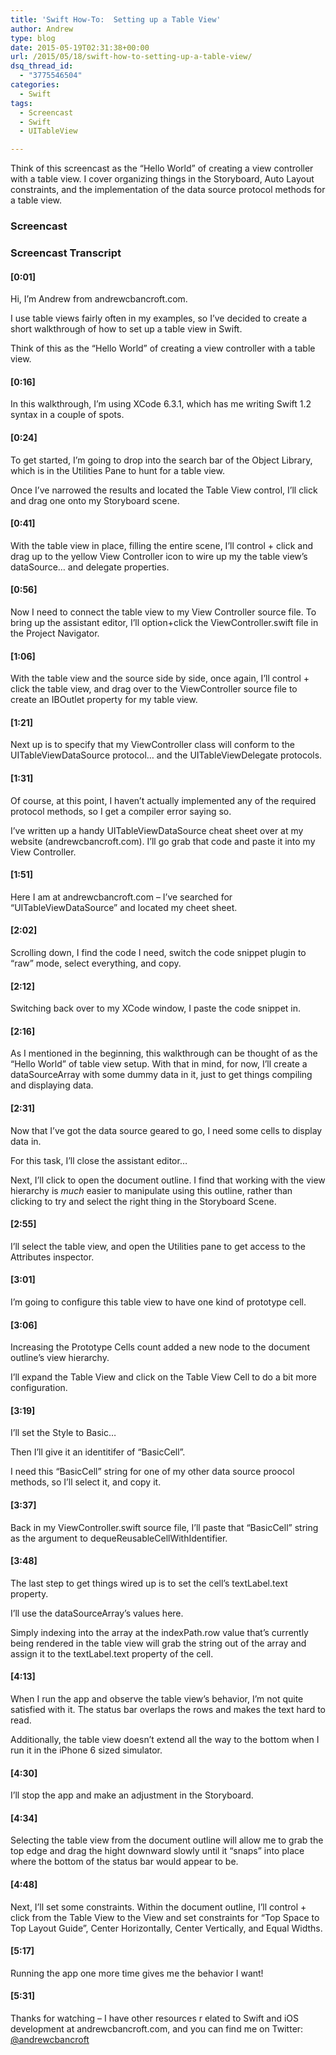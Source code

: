 ```yaml
---
title: 'Swift How-To:  Setting up a Table View'
author: Andrew
type: blog
date: 2015-05-19T02:31:38+00:00
url: /2015/05/18/swift-how-to-setting-up-a-table-view/
dsq_thread_id:
  - "3775546504"
categories:
  - Swift
tags:
  - Screencast
  - Swift
  - UITableView

---
```

Think of this screencast as the &#8220;Hello World&#8221; of creating a view controller with a table view. I cover organizing things in the Storyboard, Auto Layout constraints, and the implementation of the data source protocol methods for a table view.

### Screencast



### Screencast Transcript

#### [0:01]

Hi, I&#8217;m Andrew from andrewcbancroft.com.

I use table views fairly often in my examples, so I&#8217;ve decided to create a short walkthrough of how to set up a table view in Swift.

Think of this as the &#8220;Hello World&#8221; of creating a view controller with a table view.

#### [0:16]

In this walkthrough, I&#8217;m using XCode 6.3.1, which has me writing Swift 1.2 syntax in a couple of spots.

#### [0:24]

To get started, I&#8217;m going to drop into the search bar of the Object Library, which is in the Utilities Pane to hunt for a table view.

Once I&#8217;ve narrowed the results and located the Table View control, I&#8217;ll click and drag one onto my Storyboard scene.

#### [0:41]

With the table view in place, filling the entire scene, I&#8217;ll control + click and drag up to the yellow View Controller icon to wire up my the table view&#8217;s dataSource&#8230; and delegate properties.

#### [0:56]

Now I need to connect the table view to my View Controller source file. To bring up the assistant editor, I&#8217;ll option+click the ViewController.swift file in the Project Navigator.

#### [1:06]

With the table view and the source side by side, once again, I&#8217;ll control + click the table view, and drag over to the ViewController source file to create an IBOutlet property for my table view.

#### [1:21]

Next up is to specify that my ViewController class will conform to the UITableViewDataSource protocol&#8230; and the UITableViewDelegate protocols.

#### [1:31]

Of course, at this point, I haven&#8217;t actually implemented any of the required protocol methods, so I get a compiler error saying so.

I&#8217;ve written up a handy UITableViewDataSource cheat sheet over at my website (andrewcbancroft.com). I&#8217;ll go grab that code and paste it into my View Controller.

#### [1:51]

Here I am at andrewcbancroft.com &#8211; I&#8217;ve searched for &#8220;UITableViewDataSource&#8221; and located my cheet sheet.

#### [2:02]

Scrolling down, I find the code I need, switch the code snippet plugin to &#8220;raw&#8221; mode, select everything, and copy.

#### [2:12]

Switching back over to my XCode window, I paste the code snippet in.

#### [2:16]

As I mentioned in the beginning, this walkthrough can be thought of as the &#8220;Hello World&#8221; of table view setup. With that in mind, for now, I&#8217;ll create a dataSourceArray with some dummy data in it, just to get things compiling and displaying data.

#### [2:31]

Now that I&#8217;ve got the data source geared to go, I need some cells to display data in.

For this task, I&#8217;ll close the assistant editor&#8230;

Next, I&#8217;ll click to open the document outline. I find that working with the view hierarchy is _much_ easier to manipulate using this outline, rather than clicking to try and select the right thing in the Storyboard Scene.

#### [2:55]

I&#8217;ll select the table view, and open the Utilities pane to get access to the Attributes inspector.

#### [3:01]

I&#8217;m going to configure this table view to have one kind of prototype cell.

#### [3:06]

Increasing the Prototype Cells count added a new node to the document outline&#8217;s view hierarchy.

I&#8217;ll expand the Table View and click on the Table View Cell to do a bit more configuration.

#### [3:19]

I&#8217;ll set the Style to Basic&#8230;

Then I&#8217;ll give it an identitifer of &#8220;BasicCell&#8221;.

I need this &#8220;BasicCell&#8221; string for one of my other data source proocol methods, so I&#8217;ll select it, and copy it.

#### [3:37]

Back in my ViewController.swift source file, I&#8217;ll paste that &#8220;BasicCell&#8221; string as the argument to dequeReusableCellWithIdentifier.

#### [3:48]

The last step to get things wired up is to set the cell&#8217;s textLabel.text property.

I&#8217;ll use the dataSourceArray&#8217;s values here.

Simply indexing into the array at the indexPath.row value that&#8217;s currently being rendered in the table view will grab the string out of the array and assign it to the textLabel.text property of the cell.

#### [4:13]

When I run the app and observe the table view&#8217;s behavior, I&#8217;m not quite satisfied with it. The status bar overlaps the rows and makes the text hard to read.

Additionally, the table view doesn&#8217;t extend all the way to the bottom when I run it in the iPhone 6 sized simulator.

#### [4:30]

I&#8217;ll stop the app and make an adjustment in the Storyboard.

#### [4:34]

Selecting the table view from the document outline will allow me to grab the top edge and drag the hight downward slowly until it &#8220;snaps&#8221; into place where the bottom of the status bar would appear to be.

#### [4:48]

Next, I&#8217;ll set some constraints. Within the document outline, I&#8217;ll control + click from the Table View to the View and set constraints for &#8220;Top Space to Top Layout Guide&#8221;, Center Horizontally, Center Vertically, and Equal Widths.

#### [5:17]

Running the app one more time gives me the behavior I want!

#### [5:31]

Thanks for watching &#8211; I have other resources r elated to Swift and iOS development at andrewcbancroft.com, and you can find me on Twitter: [@andrewcbancroft][1]

 [1]: https://twitter.com/andrewcbancroft